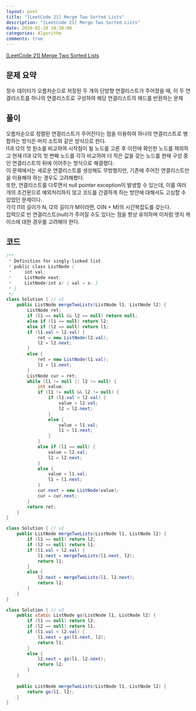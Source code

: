 ```yaml
---
layout: post
title: "[LeetCode 21] Merge Two Sorted Lists"
description: "[LeetCode 21] Merge Two Sorted Lists"
date: 2020-02-28 18:30:00
categories: Algorithm
comments: true
---
```

[[LeetCode 21] Merge Two Sorted Lists](https://leetcode.com/problems/merge-two-sorted-lists/)

## 문제 요약

정수 데이터가 오름차순으로 저장된 두 개의 단방향 연결리스트가 주어졌을 때, 이 두 연결리스트를 하나의 연결리스트로 구성하여 해당 연결리스트의 헤드를 반환하는 문제

## 풀이

오름차순으로 정렬된 연결리스트가 주어진다는 점을 이용하여 하나의 연결리스트로 병합하는 방식은 머지 소트와 같은 방식으로 한다.  
l1과 l2의 첫 원소를 비교하여 시작점이 될 노드를 고른 후 이전에 확인한 노드를 제외하고 현재 l1과 l2의 첫 번째 노드를 각각 비교하여 더 작은 값을 갖는 노드를 현재 구성 중인 연결리스트의 뒤에 이어주는 방식으로 해결했다.  
이 문제에서는 새로운 연결리스트를 생성해도 무방했지만, 기존에 주어진 연결리스트만을 이용해야 하는 경우도 고려해봤다.  
또한, 연결리스트를 다루면서 null pointer exception이 발생할 수 있는데, 이를 여러 개의 조건문으로 예외처리하지 않고 코드를 간결하게 하는 방안에 대해서도 고심할 수 있었던 문제이다.  
각각 l1의 길이가 N, l2의 길이가 M이라면, O(N + M)의 시간복잡도를 갖는다.  
입력으로 빈 연결리스트(null)가 주어질 수도 있다는 점을 항상 유의하며 이처럼 엣지 케이스에 대한 경우를 고려해야 한다.

## 코드

```Java
/**
 * Definition for singly-linked list.
 * public class ListNode {
 *     int val;
 *     ListNode next;
 *     ListNode(int x) { val = x; }
 * }
 */
class Solution { // v1
    public ListNode mergeTwoLists(ListNode l1, ListNode l2) {
        ListNode ret;
        if (l1 == null && l2 == null) return null;
        else if (l1 == null) return l2;
        else if (l2 == null) return l1;
        if (l1.val > l2.val) {
            ret = new ListNode(l2.val);
            l2 = l2.next;
        }
        else {
            ret = new ListNode(l1.val);
            l1 = l1.next;
        }
        ListNode cur = ret;
        while (l1 != null || l2 != null) {
            int value;
            if (l1 != null && l2 != null) {
                if (l1.val > l2.val) {
                    value = l2.val;
                    l2 = l2.next;
                }
                else {
                    value = l1.val;
                    l1 = l1.next;
                }
            }
            else if (l1 == null) {
                value = l2.val;
                l2 = l2.next;
            }
            else {
                value = l1.val;
                l1 = l1.next;
            }
            cur.next = new ListNode(value);
            cur = cur.next;
        }
        return ret;
    }
}

class Solution { // v2
    public ListNode mergeTwoLists(ListNode l1, ListNode l2) {
        if (l1 == null) return l2;
        if (l2 == null) return l1;
        if (l1.val < l2.val) {
            l1.next = mergeTwoLists(l1.next, l2);
            return l1;
        }
        else {
            l2.next = mergeTwoLists(l1, l2.next);
            return l2;
        }
    }
}

class Solution { // v3
    public static ListNode go(ListNode l1, ListNode l2) {
        if (l1 == null) return l2;
        if (l2 == null) return l1;
        if (l1.val < l2.val) {
            l1.next = go(l1.next, l2);
            return l1;
        }
        else {
            l2.next = go(l1, l2.next);
            return l2;
        }
    }
    
    public ListNode mergeTwoLists(ListNode l1, ListNode l2) {
        return go(l1, l2);
    }
}
```